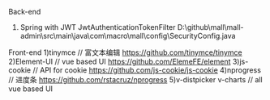 Back-end

1) Spring with JWT
JwtAuthenticationTokenFilter
D:\github\mall\mall-admin\src\main\java\com\macro\mall\config\SecurityConfig.java




Front-end
1)tinymce  // 富文本编辑
https://github.com/tinymce/tinymce
2)Element-UI   // vue based UI
https://github.com/ElemeFE/element
3)js-cookie   // API for cookie
https://github.com/js-cookie/js-cookie
4)nprogress   // 进度条
https://github.com/rstacruz/nprogress
5)v-distpicker v-charts // all vue based UI